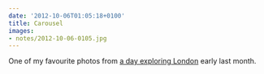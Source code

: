 ```yaml
---
date: '2012-10-06T01:05:18+0100'
title: Carousel
images:
- notes/2012-10-06-0105.jpg
---
```

One of my favourite photos from [a day exploring London][1] early last month.

[1]: https://www.flickr.com/photos/paulrobertlloyd/sets/72157631686838093/

